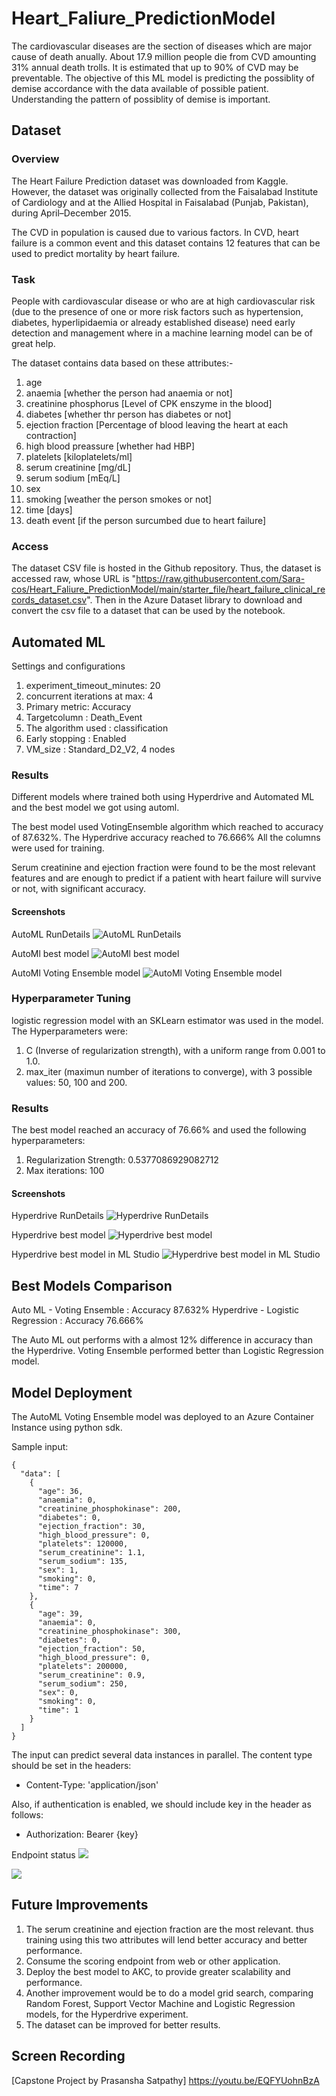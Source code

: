 # Heart_Faliure_PredictionModel
The cardiovascular diseases are the section of diseases which are major cause of death anually. About 17.9 million people die from CVD amounting 31% annual death trolls. It is estimated that up to 90% of CVD may be preventable. 
The objective of this ML model is predicting the possiblity of demise accordance with the data available of possible patient. Understanding the pattern of possiblity of demise is important.

## Dataset

### Overview
The Heart Failure Prediction dataset was downloaded from Kaggle. However, the dataset was originally collected from the Faisalabad Institute of Cardiology and at the Allied Hospital in Faisalabad (Punjab, Pakistan), during April–December 2015.

The CVD in population is caused due to various factors. In CVD, heart failure is a common event and this dataset contains 12 features that can be used to predict mortality by heart failure.

### Task
People with cardiovascular disease or who are at high cardiovascular risk (due to the presence of one or more risk factors such as hypertension, diabetes, hyperlipidaemia or already established disease) need early detection and management where in a machine learning model can be of great help.

The dataset contains data based on these attributes:-
1. age
2. anaemia [whether the person had anaemia or not]
3. creatinine phosphorus [Level of CPK enszyme in the blood]
4. diabetes [whether thr person has diabetes or not]
5. ejection fraction [Percentage of blood leaving the heart at each contraction]
6. high blood preassure [whether had HBP]
7. platelets [kiloplatelets/ml]
8. serum creatinine [mg/dL]
9. serum sodium [mEq/L]
10. sex
11. smoking [weather the person smokes or not]
12. time [days]
13. death event [if the person surcumbed due to heart failure]

### Access

The dataset CSV file is hosted in the Github repository. Thus, the dataset is accessed raw, whose URL is "https://raw.githubusercontent.com/Sara-cos/Heart_Faliure_PredictionModel/main/starter_file/heart_failure_clinical_records_dataset.csv". 
Then in the Azure Dataset library to download and convert the csv file to a dataset that can be used by the notebook.

## Automated ML

Settings and configurations
1. experiment_timeout_minutes: 20
2. concurrent iterations at max: 4
3. Primary metric: Accuracy
4. Targetcolumn : Death_Event
5. The algorithm used : classification
6. Early stopping : Enabled
7. VM_size : Standard_D2_V2, 4 nodes

### Results
Different models where trained both using Hyperdrive and Automated ML and the best model we got using automl.

The best model used VotingEnsemble algorithm which reached to accuracy of 87.632%.
The Hyperdrive accuracy reached to 76.666%
All the columns were used for training.

Serum creatinine and ejection fraction were found to be the most relevant features and are enough to predict if a patient with heart failure will survive or not, with significant accuracy.

#### Screenshots
AutoML RunDetails
![AutoML RunDetails](https://github.com/Sara-cos/Heart_Faliure_PredictionModel/blob/main/starter_file/images/AutoML%20rundetails.png)

AutoMl best model
![AutoMl best model](https://github.com/Sara-cos/Heart_Faliure_PredictionModel/blob/main/starter_file/images/AutoML%20rundetails.png)

AutoMl Voting Ensemble model
![AutoMl Voting Ensemble model](https://github.com/Sara-cos/Heart_Faliure_PredictionModel/blob/main/starter_file/images/AutoML%20model.png)

### Hyperparameter Tuning
logistic regression model with an SKLearn estimator was used in the model.
The Hyperparameters were:
1. C (Inverse of regularization strength), with a uniform range from 0.001 to 1.0. 
2. max_iter (maximun number of iterations to converge), with 3 possible values: 50, 100 and 200.

### Results

The best model reached an accuracy of 76.66% and used the following hyperparameters:
1. Regularization Strength: 0.5377086929082712
2. Max iterations: 100

#### Screenshots
Hyperdrive RunDetails
![Hyperdrive RunDetails](https://github.com/Sara-cos/Heart_Faliure_PredictionModel/blob/main/starter_file/images/Run%20Details%20Hyperdrive.png)

Hyperdrive best model
![Hyperdrive best model](https://github.com/Sara-cos/Heart_Faliure_PredictionModel/blob/main/starter_file/images/hyperdrive%20best%20nodel.png)

Hyperdrive best model in ML Studio
![Hyperdrive best model in ML Studio](https://github.com/Sara-cos/Heart_Faliure_PredictionModel/blob/main/starter_file/images/Hyperdrive%20model.png)

## Best Models Comparison
Auto ML - Voting Ensemble        : Accuracy 87.632%
Hyperdrive - Logistic Regression : Accuracy 76.666%

The Auto ML out performs with a almost 12% difference in accuracy than the Hyperdrive.
Voting Ensemble performed better than Logistic Regression model.

## Model Deployment
The AutoML Voting Ensemble model was deployed to an Azure Container Instance using python sdk.

Sample input:

```
{
  "data": [
    {
      "age": 36,
      "anaemia": 0,
      "creatinine_phosphokinase": 200,
      "diabetes": 0,
      "ejection_fraction": 30,
      "high_blood_pressure": 0,
      "platelets": 120000,
      "serum_creatinine": 1.1,
      "serum_sodium": 135,
      "sex": 1,
      "smoking": 0,
      "time": 7
    },
    {
      "age": 39,
      "anaemia": 0,
      "creatinine_phosphokinase": 300,
      "diabetes": 0,
      "ejection_fraction": 50,
      "high_blood_pressure": 0,
      "platelets": 200000,
      "serum_creatinine": 0.9,
      "serum_sodium": 250,
      "sex": 0,
      "smoking": 0,
      "time": 1
    }
  ]
}
```

The input can predict several data instances in parallel.
The content type should be set in the headers:
- Content-Type: 'application/json'

Also, if authentication is enabled, we should include key in the header as follows:
- Authorization: Bearer {key}

Endpoint status
![](https://github.com/Sara-cos/Heart_Faliure_PredictionModel/blob/main/starter_file/images/Endpoints.png)

![](https://github.com/Sara-cos/Heart_Faliure_PredictionModel/blob/main/starter_file/images/Endpoint%20running.png)



## Future Improvements 
1. The serum creatinine and ejection fraction are the most relevant. thus training using this two attributes will lend better accuracy and better performance.
2. Consume the scoring endpoint from web or other application.
3. Deploy the best model to AKC, to provide greater scalability and performance.
4. Another improvement would be to do a model grid search, comparing Random Forest, Support Vector Machine and Logistic Regression models, for the Hyperdrive experiment.
5. The dataset can be improved for better results.

## Screen Recording
[Capstone Project by Prasansha Satpathy]
https://youtu.be/EQFYUohnBzA
